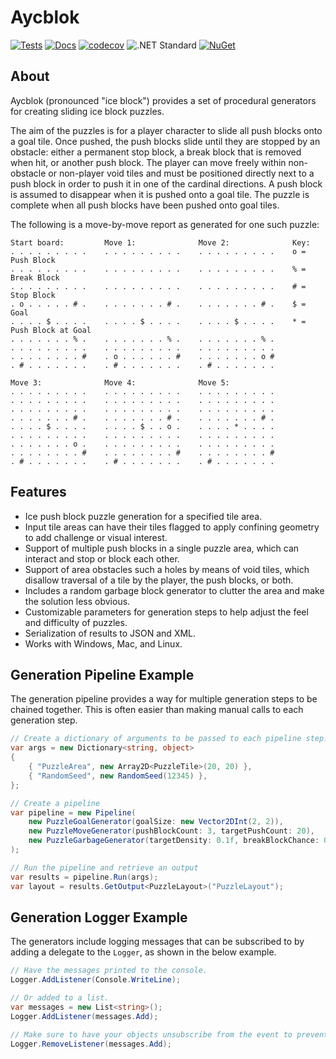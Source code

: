 # Aycblok

[![Tests](https://github.com/mpewsey/Aycblok/actions/workflows/tests.yml/badge.svg?event=push)](https://github.com/mpewsey/Aycblok/actions/workflows/tests.yml)
[![Docs](https://github.com/mpewsey/Aycblok/actions/workflows/docs.yml/badge.svg?event=push)](https://mpewsey.github.io/Aycblok)
[![codecov](https://codecov.io/gh/mpewsey/Aycblok/branch/main/graph/badge.svg?token=Q1LDU83FAQ)](https://codecov.io/gh/mpewsey/Aycblok)
![.NET Standard](https://img.shields.io/badge/.NET%20Standard-2.0-blue)
[![NuGet](https://img.shields.io/nuget/v/MPewsey.Aycblok?label=NuGet)](https://www.nuget.org/packages/MPewsey.Aycblok/)

## About

Aycblok (pronounced "ice block") provides a set of procedural generators for creating sliding ice block puzzles.

The aim of the puzzles is for a player character to slide all push blocks onto a goal tile. Once pushed, the push blocks slide until they are stopped by an obstacle: either a permanent stop block, a break block that is removed when hit, or another push block. The player can move freely within non-obstacle or non-player void tiles and must be positioned directly next to a push block in order to push it in one of the cardinal directions. A push block is assumed to disappear when it is pushed onto a goal tile. The puzzle is complete when all push blocks have been pushed onto goal tiles.

The following is a move-by-move report as generated for one such puzzle:

```
Start board:         Move 1:              Move 2:              Key:
. . . . . . . . .    . . . . . . . . .    . . . . . . . . .    o = Push Block
. . . . . . . . .    . . . . . . . . .    . . . . . . . . .    % = Break Block
. . . . . . . . .    . . . . . . . . .    . . . . . . . . .    # = Stop Block
. o . . . . . # .    . . . . . . . # .    . . . . . . . # .    $ = Goal
. . . . $ . . . .    . . . . $ . . . .    . . . . $ . . . .    * = Push Block at Goal
. . . . . . . % .    . . . . . . . % .    . . . . . . . % . 
. . . . . . . . .    . . . . . . . . .    . . . . . . . . . 
. . . . . . . . #    . o . . . . . . #    . . . . . . . o # 
. # . . . . . . .    . # . . . . . . .    . # . . . . . . . 

Move 3:              Move 4:              Move 5:
. . . . . . . . .    . . . . . . . . .    . . . . . . . . . 
. . . . . . . . .    . . . . . . . . .    . . . . . . . . . 
. . . . . . . . .    . . . . . . . . .    . . . . . . . . . 
. . . . . . . # .    . . . . . . . # .    . . . . . . . # . 
. . . . $ . . . .    . . . . $ . . o .    . . . . * . . . . 
. . . . . . . . .    . . . . . . . . .    . . . . . . . . . 
. . . . . . . o .    . . . . . . . . .    . . . . . . . . . 
. . . . . . . . #    . . . . . . . . #    . . . . . . . . # 
. # . . . . . . .    . # . . . . . . .    . # . . . . . . . 
```

## Features

* Ice push block puzzle generation for a specified tile area.
* Input tile areas can have their tiles flagged to apply confining geometry to add challenge or visual interest.
* Support of multiple push blocks in a single puzzle area, which can interact and stop or block each other.
* Support of area obstacles such a holes by means of void tiles, which disallow traversal of a tile by the player, the push blocks, or both.
* Includes a random garbage block generator to clutter the area and make the solution less obvious.
* Customizable parameters for generation steps to help adjust the feel and difficulty of puzzles.
* Serialization of results to JSON and XML.
* Works with Windows, Mac, and Linux.

## Generation Pipeline Example

The generation pipeline provides a way for multiple generation steps to be chained together. This is often easier than making manual calls to each generation step.

```GenerationPipeline.cs
// Create a dictionary of arguments to be passed to each pipeline step.
var args = new Dictionary<string, object>
{
    { "PuzzleArea", new Array2D<PuzzleTile>(20, 20) },
    { "RandomSeed", new RandomSeed(12345) },
};

// Create a pipeline
var pipeline = new Pipeline(
    new PuzzleGoalGenerator(goalSize: new Vector2DInt(2, 2)),
    new PuzzleMoveGenerator(pushBlockCount: 3, targetPushCount: 20),
    new PuzzleGarbageGenerator(targetDensity: 0.1f, breakBlockChance: 0.5f),
);

// Run the pipeline and retrieve an output
var results = pipeline.Run(args);
var layout = results.GetOutput<PuzzleLayout>("PuzzleLayout");
```

## Generation Logger Example

The generators include logging messages that can be subscribed to by adding a delegate to the `Logger`, as shown in the below example.

```Logger.cs
// Have the messages printed to the console.
Logger.AddListener(Console.WriteLine);

// Or added to a list.
var messages = new List<string>();
Logger.AddListener(messages.Add);

// Make sure to have your objects unsubscribe from the event to prevent memory leaks.
Logger.RemoveListener(messages.Add);
```
